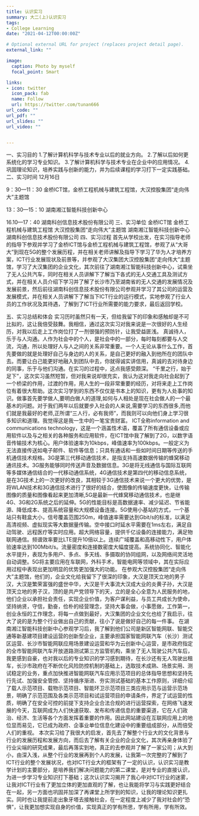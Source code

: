 ```yaml
---
title: 认识实习
summary: 大二(上)认识实习
tags:
- College Learning
date: "2021-04-12T00:00:00Z"

# Optional external URL for project (replaces project detail page).
external_link: ""

image:
  caption: Photo by myself
  focal_point: Smart

links:
- icon: twitter
  icon_pack: fab
  name: Follow
  url: https://twitter.com/tunan666
url_code: ""
url_pdf: ""
url_slides: ""
url_video: ""


---
```


一、实习目的
1.了解计算机科学与技术专业以后的就业方向。
2.了解以后如何更系统化的学习专业知识。
3.了解计算机科学与技术专业在企业中的应用情况。
4.巩固理论知识，培养实践与创新的能力，并为后续课程的学习打下一定实践基础。
二、实习时间 
12月16日

9：30—11：30
金桥ICT馆，金桥工程机械与建筑工程馆，大汉控股集团“走向伟大”主题馆

13：30—15：10
湖南湘江智能科技创新中心

16.10—17：40
湖南科创信息技术股份有限公司
三、实习单位
金桥ICT馆
金桥工程机械与建筑工程馆
大汉控股集团“走向伟大”主题馆
湖南湘江智能科技创新中心
湖南科创信息技术股份有限公司
四、实习过程
首先从学校出发，在实习指导老师的指导下参观并学习了金桥ICT馆与金桥工程机械与建筑工程馆，参观了从“大哥大”到现在5G的整个发展历程，并在相关老师讲解及指导下学习了华为人才培养方案，ICT行业发展现状及前景等，并参观了大汉集团大汉控股集团“走向伟大”主题馆，学习了大汉集团的企业文化，其次前往了湖南湘江智能科技创新中心，试乘坐了无人公共汽车，同时在相关人员讲解下了解当下各式的无人交通工具及测试方式，并在相关人员介绍下学习并了解了长沙市乃至湖南省的无人交通的发展情况及发展前景，然后前往湖南科创信息技术股份有限公司参观并学习了其公司的运营及发展模式，并在相关人员讲解下了解当下ICT行业的运行模式，实地参观了行业人员的工作状况及其待遇，了解到了ICT行业所需要的能力要求，最后返回学校。

五、实习总结和体会 
实习历时虽然只有一天，但给我留下的印象和感触却是不可比拟的，这让我倍受鼓舞。我相信，通过这次实习对我来说是一次很好的人生经历，对我以后走上工作岗位打了一剂很强的预防针，让我受益匪浅。
真诚待人，乐于与人沟通。人作为社会中的个人，是社会中的一部分，每时每刻都要与人交流，沟通，所以处理好人与人之间的关系非常重要。一个人无论从事什么工作，首先要做的就是处理好自己与身边的人的关系，是自己更好的融入到他所在的团队中去。而要让白己能更好地融入到团队中去，你就得诚实讲信用，真诚的去对待身边的同事，乐于与他们沟通。在实习的过程中，这点我感受颇深。
“千里之行，始于足下”，这次实习虽然短暂，但对我来说却很充实，我认为这对我走向社会起到了一个桥梁的作用，过渡的作用，用人生的一段非常重要的经历，对将来走上工作岗位有着很大帮助。这次实习学到的东西不仅仅是书本上的知识，更有为人处事的知识。做事首先要学做人,要明白做人的道理,如何与人相处是现在社会做人的一个最基木的问题。对于我们两年以后就要步入社会的人来说,需要学习的东西很多,而他们就是我最好的老师,正所谓“三人行，必有我师”，而我则可以向他们身上学习很多知识和道理。我觉得这是我一生中的一笔宝贵财富。
ICT全称information and communications technology，这是一个涵盖性术语，覆盖了所有通信设备或应用软件以及与之相关的各种服务和应用软件，在ICT馆中我了解到了2G，以数字语音传输技术为核心。用户体验速率为10kbps，峰值速率为100kbps。一般定义为无法直接传送如电子邮件、软件等信息；只具有通话和一些如时间日期等传送的手机通信技术规格。3G是第三代移动通信技术，是指支持高速数据传输的蜂窝移动通讯技术。3G服务能够同时传送声音及数据信息。3G是将无线通信与国际互联网等多媒体通信结合的一代移动通信系统，4G通信技术是第四代的移动信息系统，是在3G技术上的一次更好的改良，其相较于3G通信技术来说一个更大的优势，是将WLAN技术和3G通信技术进行了很好的结合，使图像的传输速度更快，让传输图像的质量和图像看起来更加清晰,5G是最新一代蜂窝移动通信技术，也是继4G、3G和2G系统之后的延伸。5G的性能目标是高数据速率、减少延迟、节省能源、降低成本、提高系统容量和大规模设备连接。5G使用小基站的方式，一个基站只有鞋盒大小，信号覆盖范围250m，峰值速率需要达到Gbit/s的标准，以满足高清视频、虚拟现实等大数据量传输。空中接口时延水平需要在1ms左右，满足自动驾驶、远程医疗等实时应用。超大网络容量，提供千亿设备的连接能力，满足物联网通信。频谱效率要比LTE提升10倍以上。连续广域覆盖和高移动性下，用户体验速率达到100Mbit/s。流量密度和连接数密度大幅度提高。系统协同化、智能化水平提升，表现为多用户、多点、多天线、多摄取的协同组网，以及网络间灵活地自动调整。5G将主要应用在车联网，外科手术，智能电网等领域中，其在实际应用过程中表现出更加明显的优势更加强大的功能。
在参观大汉控股集团“走向伟大”主题馆，他们的，企业文化给我留下了很深的印象，大汉是顶天立地的男子汉，大汉是繁荣富强的盛世中华，大汉是干大事流大汉成大业的炎黄子孙，大汉是顶天立地的男子汉，顶的是共产党领导下的天，立的是全心全意为人民服务的地，他们企业以承担社会责任，实现企业价值，为客户谋利益，与员工共成长为使命，坚持纳贤，守信，勤奋，俭朴的经营理念，坚持大事会做，小事愿做，工作第一，创业永恒的工作理念，将每一点做到最好，大汉集团的企业文化也给了我启示，往大了说的是为整个行业做出自己的贡献，往小了说是做好自己的每一件事。
在湖南湘江智能科技创新中心参观学习后，我了解到他们公司是新区智能网联、智能交通等新基建项目建设运营的创新型企业，主要承担国家智能网联汽车（长沙）测试区运营、长沙市智能网联应用场景建设运营和华为云创新中心运营，是市政府指定的全市智能网联汽车开放道路测试第三方监管机构，乘坐了无人驾驶公共汽车后，我更感到自豪，也对我以后的专业知识的学习感到期待，在长沙还有无人驾驶出租车，长沙市政府在不断优化风险防控机制的基础上，选取技术成熟、场景实用、测试稳定的业务，重点加快推进智能网联汽车应用示范项目的总体指导思想和坚持先行先试、加强安全管控、坚持循序渐进、夯实测试基础的基本工作原则，详细介绍了载人示范项目、载物示范项目、智能环卫示范项目三类应用示范与运营示范场景，明确了示范范围及各类示范项目和试运营项目的申请条件，界定了试运营的性质，明确了在安全可控的前提下支持企业合法合规的进行运营探索，在网络飞速发展的今天，互联网成为人们快速获取、发布和传递信息的重要渠道，它在人们政治、经济、生活等各个方面发挥着重要的作用。因此网站建设在互联网应用上的地位显而易见，它已成为政府、企事业单位信息化建设中的重要组成部分，从而倍受人们的重视。
本次实习给了我很大的启发，首先去了解整个行业大的文化背景与行业的发展历程和发展方向，而后去了解有关企业的企业文化，其次再亲身体验了行业尖端的研究成果，最后再落实到地，真正的去参观并了解了一家公司；从大到小，由深入浅，从整个行业的发展再到个人的发展，让我第一次完整的了解到了ICT行业的整个发展状况，也对ICT行业大的框架有了一定的认识，认识实习是教学计划的主要部分，是培养我们解决问题能力的第二课堂，是对专业的直接认识，为进一步学习专业知识打下基础；这次认识实习揭开了我心中对ICT行业的迷雾，让我对ICT行业有了更加立体的更加直观的了解，也让我能将学习与实践更好结合在一起，另一方面也巩固并加深了再课堂上所学到的知识，让我的理论知识更扎实。同时也让我提前走出象牙塔去接触社会，在一定程度上减少了我对社会的“恐惧”，让我更加想实现自身的价值，实现真正的学有所思，学有所用，学有所效。

